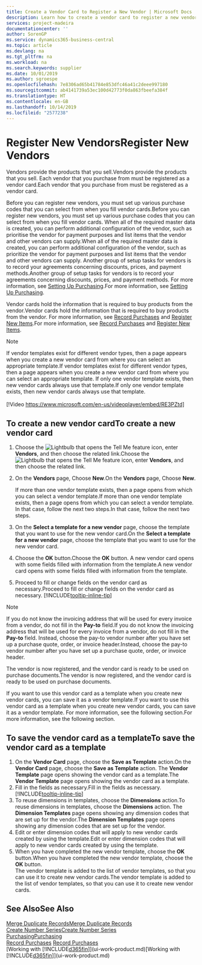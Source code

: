 ```yaml
---
title: Create a Vendor Card to Register a New Vendor | Microsoft Docs
description: Learn how to create a vendor card to register a new vendor or supplier.
services: project-madeira
documentationcenter: ''
author: SorenGP
ms.service: dynamics365-business-central
ms.topic: article
ms.devlang: na
ms.tgt_pltfrm: na
ms.workload: na
ms.search.keywords: supplier
ms.date: 10/01/2019
ms.author: sgroespe
ms.openlocfilehash: 7e8306ad65b41784e853dfc46a41c2deee997180
ms.sourcegitcommit: ab4141739a53ec100d42773f0da863fbeefa384f
ms.translationtype: HT
ms.contentlocale: en-GB
ms.lasthandoff: 10/14/2019
ms.locfileid: "2577238"
---
```

# <a name="register-new-vendors"></a><span data-ttu-id="93567-103">Register New Vendors</span><span class="sxs-lookup"><span data-stu-id="93567-103">Register New Vendors</span></span>
<span data-ttu-id="93567-104">Vendors provide the products that you sell.</span><span class="sxs-lookup"><span data-stu-id="93567-104">Vendors provide the products that you sell.</span></span> <span data-ttu-id="93567-105">Each vendor that you purchase from must be registered as a vendor card.</span><span class="sxs-lookup"><span data-stu-id="93567-105">Each vendor that you purchase from must be registered as a vendor card.</span></span>

<span data-ttu-id="93567-106">Before you can register new vendors, you must set up various purchase codes that you can select from when you fill vendor cards.</span><span class="sxs-lookup"><span data-stu-id="93567-106">Before you can register new vendors, you must set up various purchase codes that you can select from when you fill vendor cards.</span></span> <span data-ttu-id="93567-107">When all of the required master data is created, you can perform additional configuration of the vendor, such as prioritise the vendor for payment purposes and list items that the vendor and other vendors can supply.</span><span class="sxs-lookup"><span data-stu-id="93567-107">When all of the required master data is created, you can perform additional configuration of the vendor, such as prioritize the vendor for payment purposes and list items that the vendor and other vendors can supply.</span></span> <span data-ttu-id="93567-108">Another group of setup tasks for vendors is to record your agreements concerning discounts, prices, and payment methods.</span><span class="sxs-lookup"><span data-stu-id="93567-108">Another group of setup tasks for vendors is to record your agreements concerning discounts, prices, and payment methods.</span></span> <span data-ttu-id="93567-109">For more information, see [Setting Up Purchasing](purchasing-setup-purchasing.md).</span><span class="sxs-lookup"><span data-stu-id="93567-109">For more information, see [Setting Up Purchasing](purchasing-setup-purchasing.md).</span></span>

<span data-ttu-id="93567-110">Vendor cards hold the information that is required to buy products from the vendor.</span><span class="sxs-lookup"><span data-stu-id="93567-110">Vendor cards hold the information that is required to buy products from the vendor.</span></span> <span data-ttu-id="93567-111">For more information, see [Record Purchases](purchasing-how-record-purchases.md) and [Register New Items](inventory-how-register-new-items.md).</span><span class="sxs-lookup"><span data-stu-id="93567-111">For more information, see [Record Purchases](purchasing-how-record-purchases.md) and [Register New Items](inventory-how-register-new-items.md).</span></span>

> [!NOTE]  
>   <span data-ttu-id="93567-112">If vendor templates exist for different vendor types, then a page appears when you create a new vendor card from where you can select an appropriate template.</span><span class="sxs-lookup"><span data-stu-id="93567-112">If vendor templates exist for different vendor types, then a page appears when you create a new vendor card from where you can select an appropriate template.</span></span> <span data-ttu-id="93567-113">If only one vendor template exists, then new vendor cards always use that template.</span><span class="sxs-lookup"><span data-stu-id="93567-113">If only one vendor template exists, then new vendor cards always use that template.</span></span>
<br><br>
> [!Video https://www.microsoft.com/en-us/videoplayer/embed/RE3PZtd]

## <a name="to-create-a-new-vendor-card"></a><span data-ttu-id="93567-114">To create a new vendor card</span><span class="sxs-lookup"><span data-stu-id="93567-114">To create a new vendor card</span></span>
1. <span data-ttu-id="93567-115">Choose the ![Lightbulb that opens the Tell Me feature](media/ui-search/search_small.png "Tell me what you want to do") icon, enter **Vendors**, and then choose the related link.</span><span class="sxs-lookup"><span data-stu-id="93567-115">Choose the ![Lightbulb that opens the Tell Me feature](media/ui-search/search_small.png "Tell me what you want to do") icon, enter **Vendors**, and then choose the related link.</span></span>  
2. <span data-ttu-id="93567-116">On the **Vendors** page, Choose **New**.</span><span class="sxs-lookup"><span data-stu-id="93567-116">On the **Vendors** page, Choose **New**.</span></span>

    <span data-ttu-id="93567-117">If more than one vendor template exists, then a page opens from which you can select a vendor template.</span><span class="sxs-lookup"><span data-stu-id="93567-117">If more than one vendor template exists, then a page opens from which you can select a vendor template.</span></span> <span data-ttu-id="93567-118">In that case, follow the next two steps.</span><span class="sxs-lookup"><span data-stu-id="93567-118">In that case, follow the next two steps.</span></span>
3. <span data-ttu-id="93567-119">On the **Select a template for a new vendor** page, choose the template that you want to use for the new vendor card.</span><span class="sxs-lookup"><span data-stu-id="93567-119">On the **Select a template for a new vendor** page, choose the template that you want to use for the new vendor card.</span></span>
4. <span data-ttu-id="93567-120">Choose the **OK** button.</span><span class="sxs-lookup"><span data-stu-id="93567-120">Choose the **OK** button.</span></span> <span data-ttu-id="93567-121">A new vendor card opens with some fields filled with information from the template.</span><span class="sxs-lookup"><span data-stu-id="93567-121">A new vendor card opens with some fields filled with information from the template.</span></span>
5. <span data-ttu-id="93567-122">Proceed to fill or change fields on the vendor card as necessary.</span><span class="sxs-lookup"><span data-stu-id="93567-122">Proceed to fill or change fields on the vendor card as necessary.</span></span> [!INCLUDE[tooltip-inline-tip](includes/tooltip-inline-tip_md.md)]

> [!NOTE]  
>   <span data-ttu-id="93567-123">If you do not know the invoicing address that will be used for every invoice from a vendor, do not fill in the **Pay-to** field.</span><span class="sxs-lookup"><span data-stu-id="93567-123">If you do not know the invoicing address that will be used for every invoice from a vendor, do not fill in the **Pay-to** field.</span></span> <span data-ttu-id="93567-124">Instead, choose the pay-to vendor number after you have set up a purchase quote, order, or invoice header.</span><span class="sxs-lookup"><span data-stu-id="93567-124">Instead, choose the pay-to vendor number after you have set up a purchase quote, order, or invoice header.</span></span>

<span data-ttu-id="93567-125">The vendor is now registered, and the vendor card is ready to be used on purchase documents.</span><span class="sxs-lookup"><span data-stu-id="93567-125">The vendor is now registered, and the vendor card is ready to be used on purchase documents.</span></span>

<span data-ttu-id="93567-126">If you want to use this vendor card as a template when you create new vendor cards, you can save it as a vendor template.</span><span class="sxs-lookup"><span data-stu-id="93567-126">If you want to use this vendor card as a template when you create new vendor cards, you can save it as a vendor template.</span></span> <span data-ttu-id="93567-127">For more information, see the following section.</span><span class="sxs-lookup"><span data-stu-id="93567-127">For more information, see the following section.</span></span>

## <a name="to-save-the-vendor-card-as-a-template"></a><span data-ttu-id="93567-128">To save the vendor card as a template</span><span class="sxs-lookup"><span data-stu-id="93567-128">To save the vendor card as a template</span></span>
1. <span data-ttu-id="93567-129">On the **Vendor Card** page, choose the **Save as Template** action.</span><span class="sxs-lookup"><span data-stu-id="93567-129">On the **Vendor Card** page, choose the **Save as Template** action.</span></span> <span data-ttu-id="93567-130">The **Vendor Template** page opens showing the vendor card as a template.</span><span class="sxs-lookup"><span data-stu-id="93567-130">The **Vendor Template** page opens showing the vendor card as a template.</span></span>
2. <span data-ttu-id="93567-131">Fill in the fields as necessary.</span><span class="sxs-lookup"><span data-stu-id="93567-131">Fill in the fields as necessary.</span></span> [!INCLUDE[tooltip-inline-tip](includes/tooltip-inline-tip_md.md)]
3. <span data-ttu-id="93567-132">To reuse dimensions in templates, choose the **Dimensions** action.</span><span class="sxs-lookup"><span data-stu-id="93567-132">To reuse dimensions in templates, choose the **Dimensions** action.</span></span> <span data-ttu-id="93567-133">The **Dimension Templates** page opens showing any dimension codes that are set up for the vendor.</span><span class="sxs-lookup"><span data-stu-id="93567-133">The **Dimension Templates** page opens showing any dimension codes that are set up for the vendor.</span></span>
4. <span data-ttu-id="93567-134">Edit or enter dimension codes that will apply to new vendor cards created by using the template.</span><span class="sxs-lookup"><span data-stu-id="93567-134">Edit or enter dimension codes that will apply to new vendor cards created by using the template.</span></span>
5. <span data-ttu-id="93567-135">When you have completed the new vendor template, choose the **OK** button.</span><span class="sxs-lookup"><span data-stu-id="93567-135">When you have completed the new vendor template, choose the **OK** button.</span></span>  
   <span data-ttu-id="93567-136">The vendor template is added to the list of vendor templates, so that you can use it to create new vendor cards.</span><span class="sxs-lookup"><span data-stu-id="93567-136">The vendor template is added to the list of vendor templates, so that you can use it to create new vendor cards.</span></span>

## <a name="see-also"></a><span data-ttu-id="93567-137">See Also</span><span class="sxs-lookup"><span data-stu-id="93567-137">See Also</span></span>
[<span data-ttu-id="93567-138">Merge Duplicate Records</span><span class="sxs-lookup"><span data-stu-id="93567-138">Merge Duplicate Records</span></span>](sales-how-merge-duplicate-records.md)  
[<span data-ttu-id="93567-139">Create Number Series</span><span class="sxs-lookup"><span data-stu-id="93567-139">Create Number Series</span></span>](ui-create-number-series.md)  
[<span data-ttu-id="93567-140">Purchasing</span><span class="sxs-lookup"><span data-stu-id="93567-140">Purchasing</span></span>](purchasing-manage-purchasing.md)  
<span data-ttu-id="93567-141">[Record Purchases](purchasing-how-record-purchases.md) </span><span class="sxs-lookup"><span data-stu-id="93567-141">[Record Purchases](purchasing-how-record-purchases.md) </span></span>  
<span data-ttu-id="93567-142">[Working with [!INCLUDE[d365fin](includes/d365fin_md.md)]](ui-work-product.md)</span><span class="sxs-lookup"><span data-stu-id="93567-142">[Working with [!INCLUDE[d365fin](includes/d365fin_md.md)]](ui-work-product.md)</span></span>  
